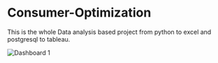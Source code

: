 # Consumer-Optimization
This is the whole Data analysis based project from python to excel and postgresql to tableau.


![Dashboard 1](https://github.com/user-attachments/assets/bf02edab-a6a3-4e3f-a032-5c1ece53a436)
